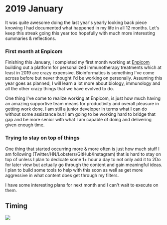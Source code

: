 # 2019 January

It was quite awesome doing the last year's yearly looking back piece knowing I had documented what happened in my life in all 12 months. Let's keep this streak going this year too hopefully with much more interesting summaries & reflections.

### First month at Enpicom

Finishing this January, I completed my first month working at [Enpicom](https://www.enpicom.com) building out a platform for personalized immunotherapy treatments which at least in 2019 are crazy expensive. Bioinformatics is something I've come across before but never thought I'd be working on personally. Assuming this year goes as planned, I will learn a lot more about biology, immunology and all the other crazy things that we have evolved to do.

One thing I've come to realize working at Enpicom, is just how much having an amazing supportive team means for productivity and overall pleasure in getting work done. I am still a junior developer in terms what I can do without some assistance but I am going to be working hard to bridge that gap and be more senior with what I am capable of doing and delivering given enough time.

### Trying to stay on top of things

One thing that started occurring more & more often is just how much stuff I am following (Twitter/HN/Lobsters/GitHub/Instagram) that is hard to stay on top of unless I plan to dedicate some 1+ hour a day to not only add it to 2Do for later view but actually go through the content and gain meaningful ideas. I plan to build some tools to help with this soon as well as get more aggressive in what content does get through my filters.

I have some interesting plans for next month and I can't wait to execute on them.

## Timing

![](https://i.imgur.com/QzLUh3z.png)

